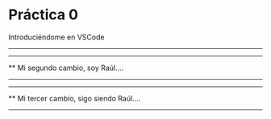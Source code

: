  # Práctica 0

Introduciéndome en VSCode 
*************************

***********************************
**  Mi segundo cambio, soy Raúl....
***********************************

******************************************
**  Mi tercer cambio, sigo siendo Raúl....
******************************************                                               

